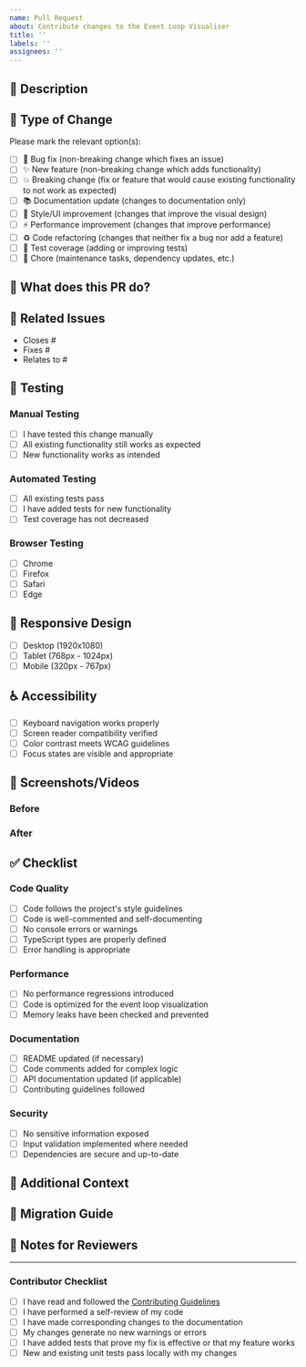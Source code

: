 ```yaml
---
name: Pull Request
about: Contribute changes to the Event Loop Visualiser
title: ''
labels: ''
assignees: ''
---
```


## 📝 Description

<!-- Provide a brief description of your changes -->

## 🔧 Type of Change

Please mark the relevant option(s):

-   [ ] 🐛 Bug fix (non-breaking change which fixes an issue)
-   [ ] ✨ New feature (non-breaking change which adds functionality)
-   [ ] 💥 Breaking change (fix or feature that would cause existing functionality to not work as expected)
-   [ ] 📚 Documentation update (changes to documentation only)
-   [ ] 🎨 Style/UI improvement (changes that improve the visual design)
-   [ ] ⚡ Performance improvement (changes that improve performance)
-   [ ] ♻️ Code refactoring (changes that neither fix a bug nor add a feature)
-   [ ] 🧪 Test coverage (adding or improving tests)
-   [ ] 🔧 Chore (maintenance tasks, dependency updates, etc.)

## 🎯 What does this PR do?

<!-- Explain in detail what your changes accomplish -->

## 🔗 Related Issues

<!-- Link any related issues using keywords like "Closes #123", "Fixes #456", "Relates to #789" -->

-   Closes #
-   Fixes #
-   Relates to #

## 🧪 Testing

### Manual Testing

-   [ ] I have tested this change manually
-   [ ] All existing functionality still works as expected
-   [ ] New functionality works as intended

### Automated Testing

-   [ ] All existing tests pass
-   [ ] I have added tests for new functionality
-   [ ] Test coverage has not decreased

### Browser Testing

-   [ ] Chrome
-   [ ] Firefox
-   [ ] Safari
-   [ ] Edge

## 📱 Responsive Design

-   [ ] Desktop (1920x1080)
-   [ ] Tablet (768px - 1024px)
-   [ ] Mobile (320px - 767px)

## ♿ Accessibility

-   [ ] Keyboard navigation works properly
-   [ ] Screen reader compatibility verified
-   [ ] Color contrast meets WCAG guidelines
-   [ ] Focus states are visible and appropriate

## 📸 Screenshots/Videos

<!-- Add screenshots or GIFs to demonstrate your changes, especially for UI updates -->

### Before

<!-- Screenshot or description of the current state -->

### After

<!-- Screenshot or description after your changes -->

## ✅ Checklist

### Code Quality

-   [ ] Code follows the project's style guidelines
-   [ ] Code is well-commented and self-documenting
-   [ ] No console errors or warnings
-   [ ] TypeScript types are properly defined
-   [ ] Error handling is appropriate

### Performance

-   [ ] No performance regressions introduced
-   [ ] Code is optimized for the event loop visualization
-   [ ] Memory leaks have been checked and prevented

### Documentation

-   [ ] README updated (if necessary)
-   [ ] Code comments added for complex logic
-   [ ] API documentation updated (if applicable)
-   [ ] Contributing guidelines followed

### Security

-   [ ] No sensitive information exposed
-   [ ] Input validation implemented where needed
-   [ ] Dependencies are secure and up-to-date

## 💭 Additional Context

<!-- Add any other context, implementation notes, or areas that need special attention -->

## 🔄 Migration Guide

<!-- If this is a breaking change, provide migration instructions -->

## 📝 Notes for Reviewers

<!-- Anything specific you want reviewers to focus on -->

---

### Contributor Checklist

-   [ ] I have read and followed the [Contributing Guidelines](CONTRIBUTING.md)
-   [ ] I have performed a self-review of my code
-   [ ] I have made corresponding changes to the documentation
-   [ ] My changes generate no new warnings or errors
-   [ ] I have added tests that prove my fix is effective or that my feature works
-   [ ] New and existing unit tests pass locally with my changes
